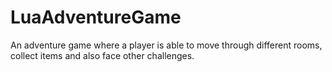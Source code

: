 # LuaAdventureGame
An adventure game where a player is able to move through different rooms, collect items and also face other challenges.
